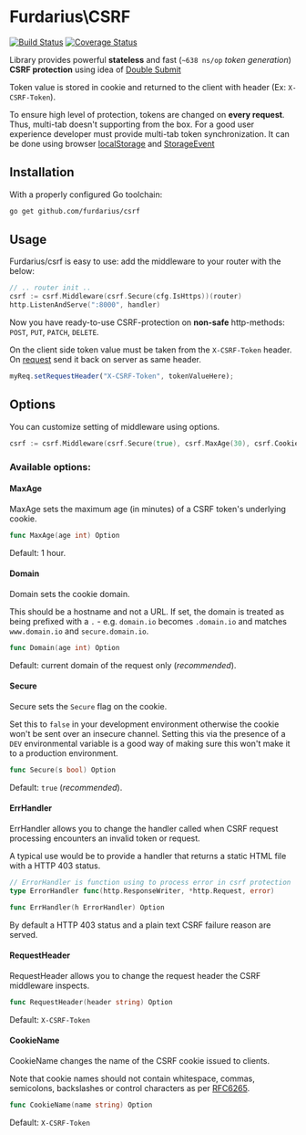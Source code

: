 # Furdarius\CSRF
[![Build Status](https://travis-ci.org/Furdarius/csrf.svg?branch=master)](https://travis-ci.org/Furdarius/csrf) [![Coverage Status](https://coveralls.io/repos/github/Furdarius/csrf/badge.svg?branch=master)](https://coveralls.io/github/Furdarius/csrf?branch=master)

Library provides powerful **stateless** and fast (`~638 ns/op` *token generation*) **CSRF protection** using idea of [Double Submit](https://www.owasp.org/index.php/Cross-Site_Request_Forgery_(CSRF)_Prevention_Cheat_Sheet#Double_Submit_Cookie)

Token value is stored in cookie and returned to the client with header (Ex: `X-CSRF-Token`).

To ensure high level of protection, tokens are changed on **every request**. Thus, multi-tab doesn't supporting from the box. For a good user experience developer must provide multi-tab token synchronization. It can be done using browser [localStorage](https://developer.mozilla.org/en-US/docs/Web/API/Storage/LocalStorage) and [StorageEvent](https://developer.mozilla.org/en-US/docs/Web/API/StorageEvent)

## Installation

With a properly configured Go toolchain:
```sh
go get github.com/furdarius/csrf
```

## Usage

Furdarius/csrf is easy to use: add the middleware to your router with the below:
    
```go
// .. router init ..
csrf := csrf.Middleware(csrf.Secure(cfg.IsHttps))(router)
http.ListenAndServe(":8000", handler)
```

Now you have ready-to-use CSRF-protection on **non-safe** http-methods: `POST`, `PUT`, `PATCH`, `DELETE`.

On the client side token value must be taken from the `X-CSRF-Token` header. On [request](https://developer.mozilla.org/en-US/docs/Web/API/XMLHttpRequest/setRequestHeader) send it back on server as same header.

```javascript
myReq.setRequestHeader("X-CSRF-Token", tokenValueHere);
```


## Options

You can customize setting of middleware using options.


```go
csrf := csrf.Middleware(csrf.Secure(true), csrf.MaxAge(30), csrf.CookieName("MYNAME"))
```

### Available options:


#### MaxAge
MaxAge sets the maximum age (in minutes) of a CSRF token's underlying cookie.

```go
func MaxAge(age int) Option
```

Default: 1 hour.

#### Domain
Domain sets the cookie domain.

This should be a hostname and not a URL. If set, the domain is treated as
being prefixed with a `.` - e.g. `domain.io` becomes `.domain.io` and
matches `www.domain.io` and `secure.domain.io`.

```go
func Domain(age int) Option
```

Default: current domain of the request only (*recommended*).

#### Secure

Secure sets the `Secure` flag on the cookie.

Set this to `false` in your development environment otherwise the cookie won't
be sent over an insecure channel. Setting this via the presence of a `DEV`
environmental variable is a good way of making sure this won't make it to a production environment.


```go
func Secure(s bool) Option
```

 Default: `true` (*recommended*).

#### ErrHandler

ErrHandler allows you to change the handler called when CSRF request processing encounters an invalid token or request.

A typical use would be to provide a handler that returns a static HTML file with a HTTP 403 status.

```go
// ErrorHandler is function using to process error in csrf protection
type ErrorHandler func(http.ResponseWriter, *http.Request, error)

func ErrHandler(h ErrorHandler) Option
```

By default a HTTP 403 status and a plain text CSRF failure reason are served.

#### RequestHeader

RequestHeader allows you to change the request header the CSRF middleware inspects.

```go
func RequestHeader(header string) Option 
```

Default: `X-CSRF-Token`


#### CookieName

CookieName changes the name of the CSRF cookie issued to clients.

 Note that cookie names should not contain whitespace, commas, semicolons, backslashes or control characters as per [RFC6265](https://tools.ietf.org/html/rfc6265).

```go
func CookieName(name string) Option
```

Default: `X-CSRF-Token`